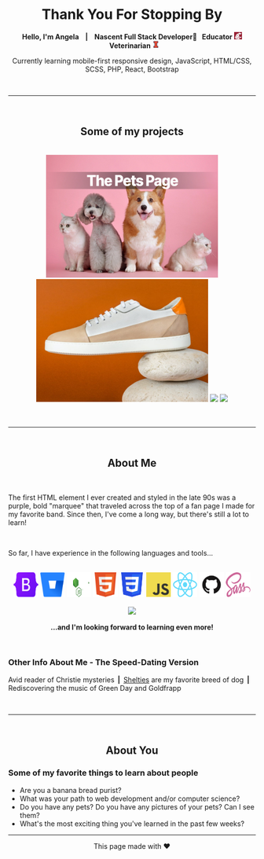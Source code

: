 <div align="center">
 <h1>Thank You For Stopping By</h1>
 <p><b>Hello, I'm Angela&nbsp;&nbsp;&nbsp; | &nbsp;&nbsp;&nbsp;Nascent Full Stack Developer🚀&nbsp;&nbsp;&nbsp;Educator <img src="assets/wsu.png" alt="" height="15">&nbsp;&nbsp;&nbsp;Veterinarian <img src="assets/illini.PNG" alt="" height="15"></b><p>
  <p>Currently learning mobile-first responsive design, JavaScript, HTML/CSS, SCSS, PHP, React, Bootstrap</p>
</div>

<br />

<hr />
<br />

<section align="center">
  <h2>Some of my projects</h2>
  <br />
  <img src="assets/petspage.PNG" alt="" height="250" width="350">
  <img src="assets/ecommerce.PNG" alt="" height="250" width="350">
  <a href="https://github.com/FreudCat/wordpress-theme-child">
    <img width="350" src="https://github-readme-stats.vercel.app/api/pin/?username=freudcat&repo=wordpress-theme-child&theme=radical"></a>
  <a href="https://github.com/FreudCat/Shopping-Page">
    <img width="350" src="https://github-readme-stats.vercel.app/api/pin/?username=freudcat&repo=shopping-page&theme=radical"></a> 
</section>

<br />
<br />
<hr />
<br />

<section>
  <h2 align="center">About Me</h2>
  <br />
  <p>The first HTML element I ever created and styled in the late 90s was a purple, bold "marquee" that traveled across the top of a fan page I made for my favorite band. Since then, I've come a long way, but there's still a lot to learn!</p>
  <br />
  <p>So far, I have experience in the following languages and tools...</p>
  <br />
  <div align="center">
    <img src="assets/Bootstrap_logo.png" alt="Bootstrap" width="50" height="50"/>
    <img src="assets/Bitbucket_logo.svg" alt="BitBucket" width="50" height="50"/>
    <img src="assets/Nodejs_logo.svg" alt="NodeJS" width="50" height="50"/>
    <img src="assets/HTML5_Badge.svg" alt="HTML5" width="50" height="50"/>
    <img src="assets/CSS3_logo.png" alt="CSS3" width="50" height="50"/>
    <img src="assets/JavaScript_logo.png" alt="JS" width="50" height="50"/> 
    <img src="assets/React_logo.png" alt="React" width="50" height="50"/>
    <img src="assets/GitHub_logo.png" alt="GitHub" width="50" height="50"/>
    <img src="assets/Sass_Logo.png" alt="Sass" width="50" height="50"/><br/>
    <br />
     <img src="https://github-readme-stats.vercel.app/api/top-langs/?username=freudcat&hide_border=true&langs_count=8&layout=compact&&bg_color=45,2e21ac,df4a9b&title_color=fff&text_color=e5e5e5" height="200" />
  </div>
  <p align="center"><b>...and I'm looking forward to learning even more!</b></p>
  <br />
   <h3>Other Info About Me - The Speed-Dating Version</h3>
   <p>Avid reader of Christie mysteries<b> &nbsp;|&nbsp; </b><a href="https://www.akc.org/dog-breeds/shetland-sheepdog/">Shelties</a> are my favorite breed of dog<b> &nbsp;|&nbsp; </b>Rediscovering the music of Green Day and Goldfrapp</p>
</section>
<br />
<hr />
<br />

<section>
<h2 align="center">About You</h2>
<h3>Some of my favorite things to learn about people</h3>
<ul>
  <li>Are you a banana bread purist?</li>
  <li>What was your path to web development and/or computer science?</li>
  <li>Do you have any pets? Do you have any pictures of your pets? Can I see them?</li>
  <li>What's the most exciting thing you've learned in the past few weeks?</li>
</ul>
</section>

<hr />
<div align="center">This page made with ❤️</div>
